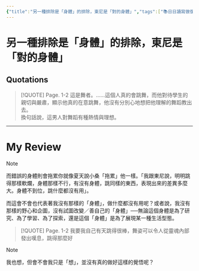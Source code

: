 ```yaml
---
{"title":"另一種排除是「身體」的排除，東尼是「對的身體」","tags":["📚日日讀寫做復健","reading_notes","literatures"],"annotation-target":null,"c-date:":"2025-05-08 12:32","quote":"這是舞者。……這個人真的會跳舞，而他對待學生的親切與嚴肅，顯示他真的在意跳舞，他沒有分別心地想把他理解的舞蹈教出去。換句話說，這男人對舞蹈有種熱情與理想。","dg-publish":true,"permalink":"/閱讀/人魚紀/另一種排除是「身體」的排除，東尼是「對的身體」/","dgPassFrontmatter":true,"created":"2025-05-08T12:37:10.132+08:00","updated":"2025-05-08T12:50:57.329+08:00"}
---
```







# 另一種排除是「身體」的排除，東尼是「對的身體」




## Quotations



> [!QUOTE] Page. 1-2 
  > 這是舞者。……這個人真的會跳舞，而他對待學生的親切與嚴肅，顯示他真的在意跳舞，他沒有分別心地想把他理解的舞蹈教出去。  
> 換句話說，這男人對舞蹈有種熱情與理想。


---

# My Review


> [!NOTE] 
> 
> 而錯誤的身體則會拖累你就像夏天說小桑「拖累」他一樣。「我跟東尼說，明明跳得那樣軟爛，身體那樣不行，有沒有身體，跳同樣的東西，表現出來的差異多麼大。身體不到位，跳什麼都沒有用」。
> 
> 而這會不會也代表著我沒有那樣的「身體」，做什麼都沒有用呢？或者說，我沒有那樣的野心和企圖，沒有試圖改變／善自己的「身體」──無論這個身體是為了研究、為了學習、為了探索，還是這個「身體」是為了展現某一種生活型態。

> [!QUOTE] Page. 1-2 
> 我要我自己有天跳得很棒，舞姿可以令人從靈魂內部發出嘆息，跳得那麼好


> [!NOTE] 
> 我也想，但會不會我只是「想」，並沒有真的做好這樣的覺悟呢？
